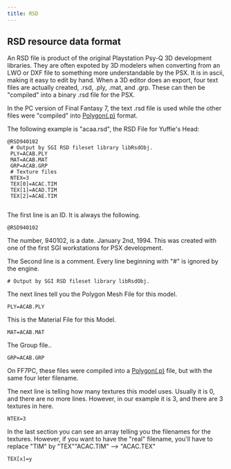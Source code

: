 ```yaml
---
title: RSD
---
```


## RSD resource data format

An RSD file is product of the original Playstation Psy-Q 3D development libraries. They are often expoted by 3D modelers when converting from an LWO or DXF file to something more understandable by the PSX. It is in ascii, making it easy to edit by hand. When a 3D editor does an export, four text files are actually created, .rsd, .ply, .mat, and .grp. These can then be "compiled" into a binary .rsd file for the PSX.

In the PC version of Final Fantasy 7, the text .rsd file is used while the other files were "compiled" into [Polygon(.p)](../FF7/P) format.

The following example is "acaa.rsd", the RSD File for Yuffie's Head:

`@RSD940102`  
` # Output by SGI RSD fileset library libRsdObj.`  
` PLY=ACAB.PLY`  
` MAT=ACAB.MAT`  
` GRP=ACAB.GRP`  
` # Texture files`  
` NTEX=3`  
` TEX[0]=ACAC.TIM`  
` TEX[1]=ACAD.TIM `  
` TEX[2]=ACAE.TIM`  
` `

The first line is an ID. It is always the following.

`@RSD940102`

The number, 940102, is a date. January 2nd, 1994. This was created with one of the first SGI workstations for PSX development.

The Second line is a comment. Every line beginning with "#" is ignored by the engine.

`# Output by SGI RSD fileset library libRsdObj.`

The next lines tell you the Polygon Mesh File for this model.

`PLY=ACAB.PLY`

This is the Material File for this Model.

`MAT=ACAB.MAT`

The Group file..

`GRP=ACAB.GRP`

On FF7PC, these files were compiled into a [Polygon(.p)](../FF7/P) file, but with the same four leter filename.

The next line is telling how many textures this model uses. Usually it is 0, and there are no more lines. However, in our example it is 3, and there are 3 textures in here.

`NTEX=3`

In the last section you can see an array telling you the filenames for the textures. However, if you want to have the "real" filename, you'll have to replace "TIM" by "TEX""ACAC.TIM" --\> "ACAC.TEX"

`TEX[x]=y`
